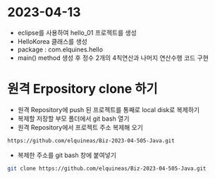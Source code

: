 # 2023-04-13
- eclipse를 사용하여 hello_01 프로젝트를 생성
- HelloKorea 클래스를 생성
- package : com.elquines.hello
- main() method 생성 후 정수 2개의 4칙연산과 나머지 연산수행 코드 구현

# 원격 Erpository clone 하기
- 원격 Repository에 push 된 프로젝트를 통째로 local disk로 복제하기
- 복제할 저장할 부모 폴더에서 git bash 열기
- 원격 Repository에서 프로젝트 주소 복제해 오기
```bash
https://github.com/elquineas/Biz-2023-04-505-Java.git
```

- 복제한 주소를 git bash 창에 붙여넣기
```bash
git clone https://github.com/elquineas/Biz-2023-04-505-Java.git
```